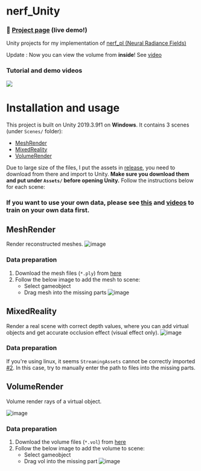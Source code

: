 # nerf_Unity

### :gem: [**Project page**](https://kwea123.github.io/nerf_pl/) (live demo!)

Unity projects for my implementation of [nerf_pl (Neural Radiance Fields)](https://github.com/kwea123/nerf_pl)

Update : Now you can view the volume from **inside**! See [video](https://youtu.be/JJfG2G5ebv4)

### Tutorial and demo videos
<a href="https://www.youtube.com/playlist?list=PLDV2CyUo4q-K02pNEyDr7DYpTQuka3mbV">
<img src="https://user-images.githubusercontent.com/11364490/80913471-d5781080-8d7f-11ea-9f72-9d68402b8271.png">
</a>

# Installation and usage

This project is built on Unity 2019.3.9f1 on **Windows**. It contains 3 scenes (under `Scenes/` folder):
*  [MeshRender](#meshrender)
*  [MixedReality](#mixedreality)
*  [VolumeRender](#volumerender)

Due to large size of the files, I put the assets in [release](https://github.com/kwea123/nerf_Unity/releases), you need to download from there and import to Unity. **Make sure you download them and put under `Assets/` before opening Unity.** Follow the instructions below for each scene:

### If you want to use your own data, please see [this](https://github.com/kwea123/nerf_pl/blob/master/README_Unity.md) and [videos](https://www.youtube.com/playlist?list=PLDV2CyUo4q-K02pNEyDr7DYpTQuka3mbV) to train on your own data first.

## MeshRender

Render reconstructed meshes.
![image](https://user-images.githubusercontent.com/11364490/82660030-91807900-9c64-11ea-8f4f-7ac3c57f7d9e.png)

### Data preparation

1.  Download the mesh files (`*.ply`) from [here](https://github.com/kwea123/nerf_Unity/releases)
2.  Follow the below image to add the mesh to scene:
    *  Select gameobject
    *  Drag mesh into the missing parts
![image](https://user-images.githubusercontent.com/11364490/82660456-5df21e80-9c65-11ea-95c2-732fa4fed936.png)

## MixedReality

Render a real scene with correct depth values, where you can add virtual objects and get accurate occlusion effect (visual effect only).
![image](https://user-images.githubusercontent.com/11364490/82661303-b8d84580-9c66-11ea-8477-4e9f49192a08.png)

### Data preparation
If you're using linux, it seems `StreamingAssets` cannot be correctly imported [#2](/../../issues/2). In this case, try to manually enter the path to files into the missing parts. 

## VolumeRender
Volume render rays of a virtual object.

![image](https://user-images.githubusercontent.com/11364490/82661894-d954cf80-9c67-11ea-916f-d441b522ecc1.png)

### Data preparation

1.  Download the volume files (`*.vol`) from [here](https://github.com/kwea123/nerf_Unity/releases)
2.  Follow the below image to add the volume to scene:
    *  Select gameobject
    *  Drag vol into the missing part
![image](https://user-images.githubusercontent.com/11364490/82661695-72371b00-9c67-11ea-96cd-4f1972fdf48b.png)
